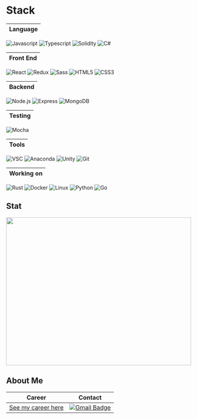 <div align="left">

 # Stack
 
 |Language|
 |:------:|
 ![Javascript](https://img.shields.io/badge/Javascript-black?style=square&logo=Javascript&logoColor=white)  ![Typescript](https://img.shields.io/badge/Typescript-white?style=square&logo=Typescript&logoColor=black) ![Solidity](https://img.shields.io/badge/Solidity-white?style=square&logo=Solidity&logoColor=black)  ![C#](https://img.shields.io/badge/C%23-white?style=square&logo=C%23&logoColor=black)

|Front End|
|:-------:|
![React](https://img.shields.io/badge/React-white?style=square&logo=React&logoColor=black) ![Redux](https://img.shields.io/badge/Redux-white?style=square&logo=Redux&logoColor=black) ![Sass](https://img.shields.io/badge/Sass-white?style=square&logo=Sass&logoColor=black)
![HTML5](https://img.shields.io/badge/HTML-black?style=flat&logo=HTML5&logoColor=white) ![CSS3](https://img.shields.io/badge/CSS-black?style=square&logo=CSS3&logoColor=white) 

|Backend  |
|:-------:|
![Node.js](https://img.shields.io/badge/Node.js-white?style=square&logo=Javascript&logoColor=black) ![Express](https://img.shields.io/badge/Express-white?style=square&logo=Express&logoColor=black) ![MongoDB](https://img.shields.io/badge/MongoDB-white?style=square&logo=MongoDB&logoColor=black)
 
|Testing  |
|:-------:|
![Mocha](https://img.shields.io/badge/Mocha-white?style=square&logo=Mocha&logoColor=black)
 
|Tools    |
|:-------:|
![VSC](https://img.shields.io/badge/VScode-black?style=square&logo=VisualStudioCode&logoColor=white) ![Anaconda](https://img.shields.io/badge/Anaconda-black?style=square&logo=Anaconda&logoColor=white) ![Unity](https://img.shields.io/badge/Unity-black?style=square&logo=Unity&logoColor=white)
![Git](https://img.shields.io/badge/Git-black?style=square&logo=Git&logoColor=white)

 
|Working on|
|:--------:|
![Rust](https://img.shields.io/badge/Rust-white?style=square&logo=Rust&logoColor=black) ![Docker](https://img.shields.io/badge/Docker-white?style=square&logo=Docker&logoColor=black) ![Linux](https://img.shields.io/badge/Linux-white?style=square&logo=Linux&logoColor=black) 
![Python](https://img.shields.io/badge/Python-black?style=square&logo=Python&logoColor=white) ![Go](https://img.shields.io/badge/Go-black?style=square&logo=Go&logoColor=white)

## Stat
<a href="https://wakatime.com"><img src="https://wakatime.com/share/@developerasun/cff13d30-a0b0-4e6a-8f25-0c5bbc743349.png" width=500px height=400px/></a>
  
## About Me
|Career|Contact|
|:-----:|:------:|
|[See my career here](https://bit.ly/hello_visitor)|[![Gmail Badge](https://img.shields.io/badge/Gmail-F05032?style=flat-square&logo=Gmail&logoColor=white&link=mailto:nellow1102@gmail.com)](mailto:nellow1102@gmail.com)|
  
</div>

  

